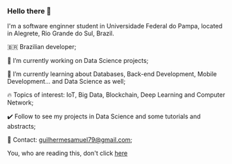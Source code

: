 ### Hello there 👋

I'm a software enginner student in Universidade Federal do Pampa, located in Alegrete, Rio Grande do Sul, Brazil.

🇧🇷 Brazilian developer;

🔭 I’m currently working on Data Science projects;

🌱 I’m currently learning about Databases, Back-end Development, Mobile Development... and Data Science as well;

🔥 Topics of interest: IoT, Big Data, Blockchain, Deep Learning and Computer Network;

✔️ Follow to see my projects in Data Science and some tutorials and abstracts; 

💬 Contact: guilhermesamuel79@gmail.com;

You, who are reading this, don't click [here](#https://github.com/guilhermesam/data-science)
